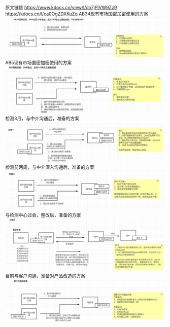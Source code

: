 原文链接
https://www.kdocs.cn/view/l/cb7jPlVW9Zz9 
https://kdocs.cn/l/ca0OgZDXKuZq
AB34现有市场国密加密使用的方案
![enter image description here](../../images/平台/国密改造/03-商密认证技术方案/1.png)
AB5现有市场国密加密使用的方案
![enter image description here](../../images/平台/国密改造/03-商密认证技术方案/2.png)
检测3月，与中介沟通后，准备的方案
![enter image description here](../../images/平台/国密改造/03-商密认证技术方案/3.png)
检测前两周，与中介深入沟通后，准备的方案
![enter image description here](../../images/平台/国密改造/03-商密认证技术方案/4.png)
与检测中心过会，整改后，准备的方案
![enter image description here](../../images/平台/国密改造/03-商密认证技术方案/5.png)
目前与客户沟通，准备对产品改造的方案
![enter image description here](../../images/平台/国密改造/03-商密认证技术方案/6.png)